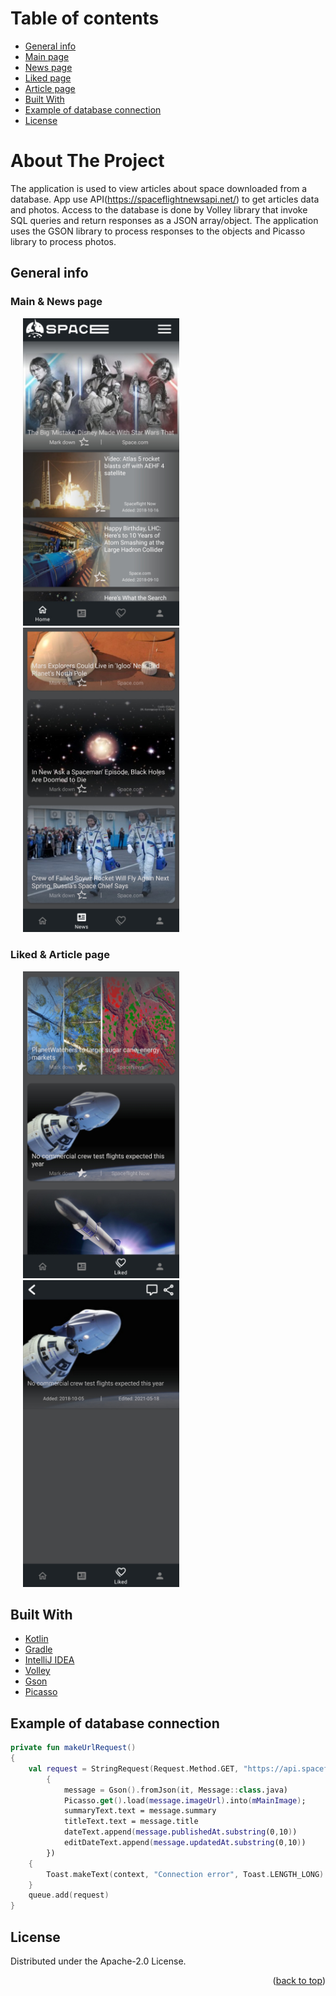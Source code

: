 # Table of contents
* [General info](#general-info)
* [Main page](#main-page)
* [News page](#news-page)
* [Liked page](#liked-page)
* [Article page](#article-page)
* [Built With](#built-with)
* [Example of database connection](#example-of-database-connection)
* [License](#license)
# About The Project

The application is used to view articles about space downloaded from a database. App use API(https://spaceflightnewsapi.net/) to get articles data and photos. Access to the database is done by Volley library that invoke SQL queries and return responses as a JSON array/object. The application uses the GSON library to process responses to the objects and Picasso library to process photos.

## General info

### Main & News page
<p float="left">
 <img src = "https://github.com/jarekkopaczewski/SpaceNews/blob/2be2206b7bef6e45a3a2d1ee08157029887b4b55/ss_3.jpg" width = "250" hspace="20"/>
 <img src = "https://github.com/jarekkopaczewski/SpaceNews/blob/2be2206b7bef6e45a3a2d1ee08157029887b4b55/ss_2.jpg" width = "250"hspace="20"/>
</p>

### Liked & Article page
<p float="left">
 <img src = "https://github.com/jarekkopaczewski/SpaceNews/blob/2be2206b7bef6e45a3a2d1ee08157029887b4b55/ss_1.jpg" width = "250" hspace="20"/>
 <img src = "https://github.com/jarekkopaczewski/SpaceNews/blob/2be2206b7bef6e45a3a2d1ee08157029887b4b55/ss_4.jpg" width = "250"hspace="20"/>
</p>

## Built With

* [Kotlin](https://kotlinlang.org/)
* [Gradle](https://gradle.org/)
* [IntelliJ IDEA](https://www.jetbrains.com/idea/)
* [Volley](https://github.com/google/volley)
* [Gson](https://github.com/google/gson)
* [Picasso](https://github.com/square/picasso)
## Example of database connection

```kotlin
private fun makeUrlRequest()
{
    val request = StringRequest(Request.Method.GET, "https://api.spaceflightnewsapi.net/v3/articles/$idParam",
        {
            message = Gson().fromJson(it, Message::class.java)
            Picasso.get().load(message.imageUrl).into(mMainImage);
            summaryText.text = message.summary
            titleText.text = message.title
            dateText.append(message.publishedAt.substring(0,10))
            editDateText.append(message.updatedAt.substring(0,10))
        })
    {
        Toast.makeText(context, "Connection error", Toast.LENGTH_LONG).show();
    }
    queue.add(request)
}
```

## License

Distributed under the Apache-2.0 License.
<p align="right">(<a href="#top">back to top</a>)</p>
